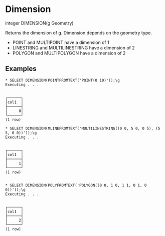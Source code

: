 # Dimension #

integer DIMENSION(g Geometry)

Returns the dimension of g. Dimension depends on the geometry type.

* POINT and MULTIPOINT have a dimension of 1
* LINESTRING and MULTILINESTRING have a dimension of 2
* POLYGON and MULTIPOLYGON have a dimension of 2

## Examples ##

    * SELECT DIMENSION(POINTFROMTEXT('POINT(0 10)'));\g
    Executing . . .


    ┌──────┐
    │col1  │
    ├──────┤
    │     0│
    └──────┘
    (1 row)

    * SELECT DIMENSION(MLINEFROMTEXT('MULTILINESTRING((0 0, 5 0, 0 5), (5 5, 0 0))'));\g
    Executing . . .


    ┌──────┐
    │col1  │
    ├──────┤
    │     1│
    └──────┘
    (1 row)


    * SELECT DIMENSION(POLYFROMTEXT('POLYGON((0 0, 1 0, 1 1, 0 1, 0 0))'));\g           
    Executing . . .


    ┌──────┐
    │col1  │
    ├──────┤
    │     2│
    └──────┘
    (1 row)
